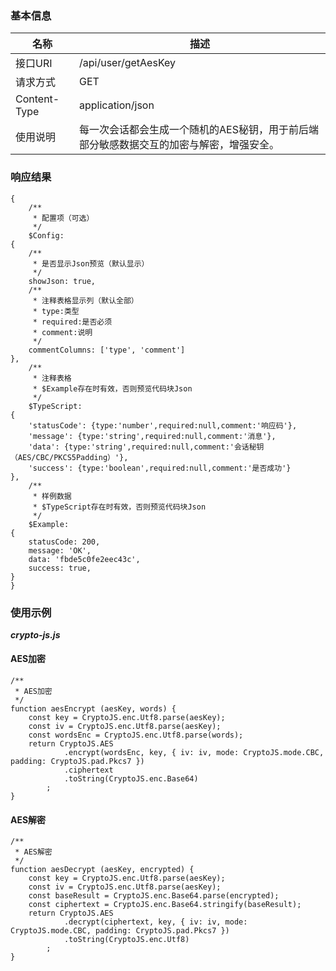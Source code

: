 ### 基本信息
| 名称 | 描述 |
| ------------ | ------------ |
| 接口URI | /api/user/getAesKey |
| 请求方式 | GET |
| Content-Type | application/json |
| 使用说明 | 每一次会话都会生成一个随机的AES秘钥，用于前后端部分敏感数据交互的加密与解密，增强安全。 |

### 响应结果
```json5
{
    /**
     * 配置项（可选）
     */
    $Config:
{
    /**
     * 是否显示Json预览（默认显示）
     */
    showJson: true,
    /**
     * 注释表格显示列（默认全部）
     * type:类型
     * required:是否必须
     * comment:说明
     */
    commentColumns: ['type', 'comment']
},
    /**
     * 注释表格
     * $Example存在时有效，否则预览代码块Json
     */
    $TypeScript:
{
    'statusCode': {type:'number',required:null,comment:'响应码'},
    'message': {type:'string',required:null,comment:'消息'},
    'data': {type:'string',required:null,comment:'会话秘钥（AES/CBC/PKCS5Padding）'},
    'success': {type:'boolean',required:null,comment:'是否成功'}
},
    /**
     * 样例数据
     * $TypeScript存在时有效，否则预览代码块Json
     */
    $Example:
{
    statusCode: 200,
    message: 'OK',
    data: 'fbde5c0fe2eec43c',
    success: true,
}
}
```

### 使用示例

***crypto-js.js***  

#### AES加密
```
/**
 * AES加密
 */
function aesEncrypt (aesKey, words) {
	const key = CryptoJS.enc.Utf8.parse(aesKey);
	const iv = CryptoJS.enc.Utf8.parse(aesKey);
	const wordsEnc = CryptoJS.enc.Utf8.parse(words);
    return CryptoJS.AES
    		.encrypt(wordsEnc, key, { iv: iv, mode: CryptoJS.mode.CBC, padding: CryptoJS.pad.Pkcs7 })
    		.ciphertext
    		.toString(CryptoJS.enc.Base64)
    	;
}
```
#### AES解密
```
/**
 * AES解密
 */
function aesDecrypt (aesKey, encrypted) {
	const key = CryptoJS.enc.Utf8.parse(aesKey);
	const iv = CryptoJS.enc.Utf8.parse(aesKey);
	const baseResult = CryptoJS.enc.Base64.parse(encrypted);
	const ciphertext = CryptoJS.enc.Base64.stringify(baseResult);
    return CryptoJS.AES
    		.decrypt(ciphertext, key, { iv: iv, mode: CryptoJS.mode.CBC, padding: CryptoJS.pad.Pkcs7 })
    		.toString(CryptoJS.enc.Utf8)
    	;
}
```
